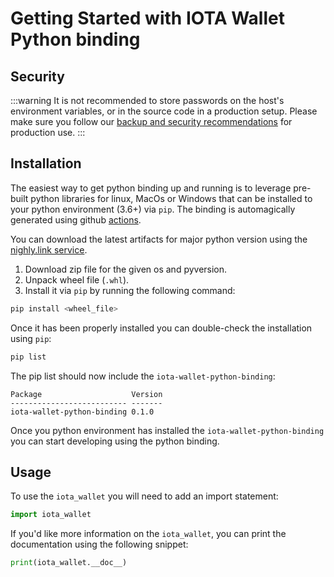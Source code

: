# Getting Started with IOTA Wallet Python binding

## Security
:::warning
It is not recommended to store passwords on the host's environment variables, or in the source code in a production setup. 
Please make sure you follow our [backup and security recommendations](https://chrysalis.docs.iota.org/guides/backup_security.html) for production use.
:::

## Installation
The easiest way to get python binding up and running is to leverage pre-built python libraries for linux, MacOs or Windows that can be installed to your python environment (3.6+) via `pip`. The binding is automagically generated using github [actions](https://github.com/iotaledger/wallet.rs/actions/workflows/python_binding_publish.yml).


You can download the latest artifacts for major python version using the  [nighly.link service](https://nightly.link/iotaledger/wallet.rs/workflows/python_binding_publish/develop).  
1. Download zip file for the given os and pyversion. 
2. Unpack wheel file (`.whl`).
3. Install it via `pip` by running the following command:

```bash
pip install <wheel_file>
```

Once it has been properly installed you can double-check the installation using `pip`:
```bash
pip list
```

The pip list should now include the `iota-wallet-python-binding`:
```plaintext
Package                    Version
-------------------------- -------
iota-wallet-python-binding 0.1.0
```

Once you python environment has installed the `iota-wallet-python-binding` you can start developing using the python binding.

## Usage
To use the `iota_wallet` you will need to add an import statement:  
```python
import iota_wallet
```
If you'd like more information on the `iota_wallet`, you can print the documentation using the following snippet:
```python
print(iota_wallet.__doc__)
```